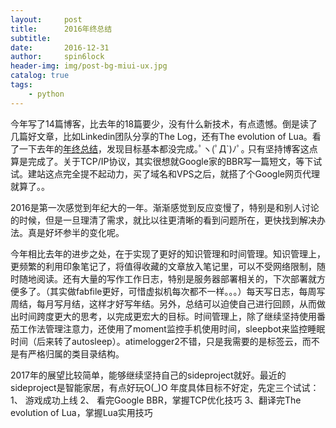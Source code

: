 ```yaml
---
layout:     post
title:      2016年终总结
subtitle:   
date:       2016-12-31
author:     spin6lock
header-img: img/post-bg-miui-ux.jpg
catalog: true
tags:
    - python
---
```

今年写了14篇博客，比去年的18篇要少，没有什么新技术，有点遗憾。倒是读了几篇好文章，比如Linkedin团队分享的The Log，还有The evolution of Lua。看了一下去年的[年终总结](http://www.cnblogs.com/Lifehacker/p/2015_summary.html)，发现目标基本都没完成｡ﾟヽ(ﾟД`)ﾉﾟ｡ 只有坚持博客这点算是完成了。关于TCP/IP协议，其实很想就Google家的BBR写一篇短文，等下试试。建站这点完全提不起动力，买了域名和VPS之后，就搭了个Google网页代理就算了。。

2016是第一次感觉到年纪大的一年。渐渐感觉到反应变慢了，特别是和别人讨论的时候，但是一旦理清了需求，就比以往更清晰的看到问题所在，更快找到解决办法。真是好坏参半的变化呢。

今年相比去年的进步之处，在于实现了更好的知识管理和时间管理。知识管理上，更频繁的利用印象笔记了，将值得收藏的文章放入笔记里，可以不受网络限制，随时随地阅读。还有大量的写作工作日志，特别是服务器部署相关的，下次部署就方便多了。（其实做fabfile更好，可惜虚拟机每次都不一样。。。）每天写日志，每周写周结，每月写月结，这样才好写年结。另外，总结可以迫使自己进行回顾，从而做出时间跨度更大的思考，以完成更宏大的目标。时间管理上，除了继续坚持使用番茄工作法管理注意力，还使用了moment监控手机使用时间，sleepbot来监控睡眠时间（后来转了autosleep）。atimelogger2不错，只是我需要的是标签云，而不是有严格归属的类目录结构。

2017年的展望比较简单，能够继续坚持自己的sideproject就好。最近的sideproject是智能家居，有点好玩O(_)O 年度具体目标不好定，先定三个试试：1、 游戏成功上线 2、 看完Google BBR，掌握TCP优化技巧 3、翻译完The evolution of Lua，掌握Lua实用技巧
